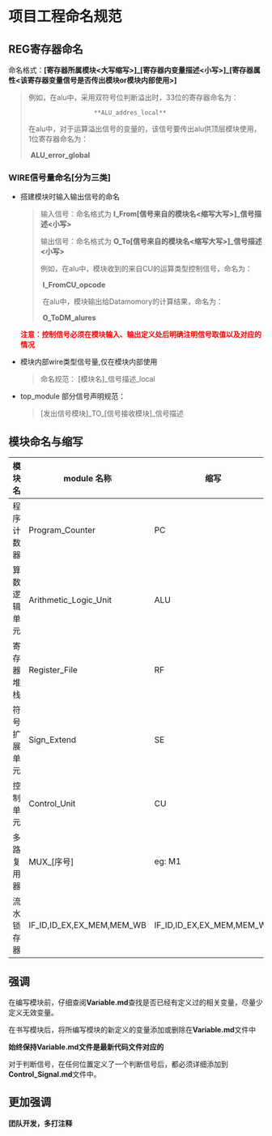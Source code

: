 # 项目工程命名规范

<!--Zarror_Wang,20210829-->

## REG寄存器命名

命名格式：**[寄存器所属模块<大写缩写>]\_[寄存器内变量描述<小写>]\_[寄存器属性<该寄存器变量信号是否传出模块or模块内部使用>]**

> 例如，在alu中，采用双符号位判断溢出时，33位的寄存器命名为：
>
>  						**ALU_addres_local**
>
> ​			在alu中，对于运算溢出信号的变量的，该信号要传出alu供顶层模块使用，1位寄存器命名为：
>
> ​						 **ALU_error_global**

### WIRE信号量命名[分为三类]

+ 搭建模块时输入输出信号的命名

  > 输入信号：命名格式为  **I\_From[信号来自的模块名<缩写大写>]\_信号描述<小写>**
  >
  > 输出信号：命名格式为 **O_To[信号来自的模块名<缩写大写>]_信号描述<小写>**
  >
  > 例如，在alu中，模块收到的来自CU的运算类型控制信号，命名为：
  >
  > ​						**I_FromCU_opcode**
  >
  > ​			在alu中，模块输出给Datamomory的计算结果，命名为：
  >
  > ​						**O_ToDM_alures**

  **<font color=red>注意：控制信号必须在模块输入、输出定义处后明确注明信号取值以及对应的情况</font>**

+ 模块内部wire类型信号量,仅在模块内部使用

  > 命名规范： [模块名]\_信号描述\_local

+ top_module 部分信号声明规范：

  > [发出信号模块]\_TO\_[信号接收模块]_信号描述

## 模块命名与缩写

| 模块名       | module 名称               | 缩写                      |  
| ------------ | ------------------------- | ------------------------- |
| 程序计数器   | Program_Counter           | PC                        |
| 算数逻辑单元 | Arithmetic_Logic_Unit     | ALU                       |
| 寄存器堆栈   | Register_File             | RF                        |
| 符号扩展单元 | Sign_Extend               | SE                        | 
| 控制单元     | Control_Unit              | CU                        |   
| 多路复用器   | MUX_[序号]                | eg: M1                    |     
| 流水锁存器   | IF_ID,ID_EX,EX_MEM,MEM_WB | IF_ID,ID_EX,EX_MEM,MEM_WB |  

## 强调

在编写模块前，仔细查阅**Variable.md**查找是否已经有定义过的相关变量，尽量少定义无效变量。

在书写模块后，将所编写模块的新定义的变量添加或删除在**Variable.md**文件中

**始终保持Variable.md文件是最新代码文件对应的**

对于判断信号，在任何位置定义了一个判断信号后，都必须详细添加到**Control_Signal.md**文件中。

## 更加强调

**团队开发，多打注释**

